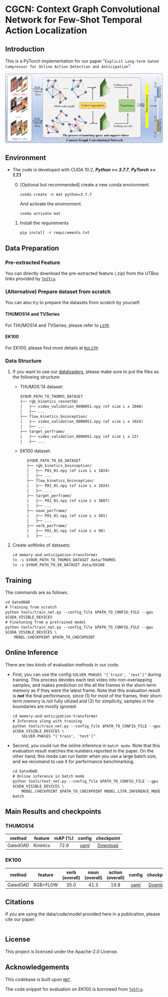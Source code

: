 # CGCN: Context Graph Convolutional Network for Few-Shot Temporal Action Localization

## Introduction

This is a PyTorch implementation for our paper "`Explicit Long-term Gated Compressor for Online Action Detection and Anticipation`".

![network](framework.png?raw=true)

## Environment

- The code is developed with CUDA 10.2, ***Python >= 3.7.7***, ***PyTorch >= 1.7.1***

    0. [Optional but recommended] create a new conda environment.
        ```
        conda create -n mat python=3.7.7
        ```
        And activate the environment.
        ```
        conda activate mat
        ```

    1. Install the requirements
        ```
        pip install -r requirements.txt
        ```

## Data Preparation

### Pre-extracted Feature

You can directly download the pre-extracted feature (.zip) from the UTBox links provided by [`TeSTra`](https://github.com/zhaoyue-zephyrus/TeSTra#pre-extracted-feature).


### (Alternative) Prepare dataset from scratch

You can also try to prepare the datasets from scratch by yourself. 

#### THUMOS14 and TVSeries

For THUMOS14 and TVSeries, please refer to [`LSTR`](https://github.com/amazon-research/long-short-term-transformer#data-preparation).

#### EK100

For EK100, please find more details at [`RULSTM`](https://github.com/fpv-iplab/rulstm).

### Data Structure

1. If you want to use our [dataloaders](src/rekognition_online_action_detection/datasets), please make sure to put the files as the following structure:

   * THUMOS'14 dataset:
       ```
       $YOUR_PATH_TO_THUMOS_DATASET
       ├── rgb_kinetics_resnet50/
       |   ├── video_validation_0000051.npy (of size L x 2048)
       │   ├── ...
       ├── flow_kinetics_bninception/
       |   ├── video_validation_0000051.npy (of size L x 1024)
       |   ├── ...
       ├── target_perframe/
       |   ├── video_validation_0000051.npy (of size L x 22)
       |   ├── ...
       ```
   
   
   
   
   
   * EK100 dataset:
       ```
          $YOUR_PATH_TO_EK_DATASET
          ├── rgb_kinetics_bninception/
          |   ├── P01_01.npy (of size L x 1024)
          │   ├── ...
          ├── flow_kinetics_bninception/
          |   ├── P01_01.npy (of size L x 1024)
          |   ├── ...
          ├── target_perframe/
          |   ├── P01_01.npy (of size L x 3807)
          |   ├── ...
          ├── noun_perframe/
          |   ├── P01_01.npy (of size L x 301)
          |   ├── ...
          ├── verb_perframe/
          |   ├── P01_01.npy (of size L x 98)
          |   ├── ...
       ```
   
2. Create softlinks of datasets:

    ```
    cd memory-and-anticipation-transformer
    ln -s $YOUR_PATH_TO_THUMOS_DATASET data/THUMOS
    ln -s $YOUR_PATH_TO_EK_DATASET data/EK100
    ```

## Training

The commands are as follows.

```
cd GatedOAD
# Training from scratch
python tools/train_net.py --config_file $PATH_TO_CONFIG_FILE --gpu $CUDA_VISIBLE_DEVICES
# Finetuning from a pretrained model
python tools/train_net.py --config_file $PATH_TO_CONFIG_FILE --gpu $CUDA_VISIBLE_DEVICES \
    MODEL.CHECKPOINT $PATH_TO_CHECKPOINT
```

## Online Inference

There are *two kinds* of evaluation methods in our code.

* First, you can use the config `SOLVER.PHASES "['train', 'test']"` during training. This process devides each test video into non-overlapping samples, and makes prediction on the all the frames in the short-term memory as if they were the latest frame. Note that this evaluation result is ***not*** the final performance, since (1) for most of the frames, their short-term memory is not fully utlized and (2) for simplicity, samples in the boundaries are mostly ignored.

    ```
    cd memory-and-anticipation-transformer
    # Inference along with training
    python tools/train_net.py --config_file $PATH_TO_CONFIG_FILE --gpu $CUDA_VISIBLE_DEVICES \
        SOLVER.PHASES "['train', 'test']"
    ```

* Second, you could run the online inference in `batch mode`. Note that this evaluation result matches the numbers reported in the paper. On the other hand, this mode can run faster when you use a large batch size, and we recomand to use it for performance benchmarking.

    ```
    cd GatedOAD
    # Online inference in batch mode
    python tools/test_net.py --config_file $PATH_TO_CONFIG_FILE --gpu $CUDA_VISIBLE_DEVICES \
        MODEL.CHECKPOINT $PATH_TO_CHECKPOINT MODEL.LSTR.INFERENCE_MODE batch
    ```
    
## Main Results and checkpoints

### THUMOS14

|       method      | feature   |  mAP (%)  |                             config                                                |   checkpoint   |
|  :--------------: |  :-------------:  |  :-----:  |  :-----------------------------------------------------------------------------:  |  :----------:  |
|  GatedOAD           |    Kinetics    |   72.9    | [yaml](configs/THUMOS/MAT/gatedoad_long_256_work_8_kinetics_1x.yaml)      | [Download](https://drive.google.com/file/d/1FFjpaeSFRRgpUodcvBIIcTIzsdag0iVF/view?usp=drive_link) |

### EK100

|  method  |    feature    |  verb (overall)  |  noun (overall)  |  action (overall)  |  config  |                                checkpoint                                |
|  :----:  |  :-------------:  |  :------------:  |  :------------:  |  :--------------:  |  :----:  |  :--------------------------------------------------------------------:  |
|  GatedOAD  |  RGB+FLOW  |      35.0      |       41.3       |        19.8        |  [yaml](configs/EK100/MAT/gatedoad_long_64_work_5_kinetics_1x.yaml) | [Download](https://drive.google.com/file/d/1qVz1EuIZ7pUKRjn2Udq6h82xwDrHDePY/view?usp=drive_link) |

## Citations

If you are using the data/code/model provided here in a publication, please cite our paper:
```

```
## License

This project is licensed under the Apache-2.0 License.

## Acknowledgements

This codebase is built upon [`MAT`](https://github.com/Echo0125/Memory-and-Anticipation-Transformer).

The code snippet for evaluation on EK100 is borrowed from [`TeSTra`](https://github.com/zhaoyue-zephyrus/TeSTra).
